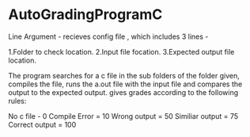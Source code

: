 # AutoGradingProgramC
Line Argument - recieves config file , which includes 3 lines -

1.Folder to check location.
2.Input file focation.
3.Expected output file location.

The program searches for a c file in the sub folders of the folder given, compiles the file, 
runs the a.out file with the input file and compares the output to the expected output.
gives grades according to the following rules:

No c file - 0
Compile Error = 10
Wrong output = 50
Similiar output = 75
Correct output = 100
